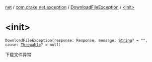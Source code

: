 [net](../../index.md) / [com.drake.net.exception](../index.md) / [DownloadFileException](index.md) / [&lt;init&gt;](./-init-.md)

# &lt;init&gt;

`DownloadFileException(response: Response, message: `[`String`](https://kotlinlang.org/api/latest/jvm/stdlib/kotlin/-string/index.html)`? = "", cause: `[`Throwable`](https://kotlinlang.org/api/latest/jvm/stdlib/kotlin/-throwable/index.html)`? = null)`

下载文件异常

